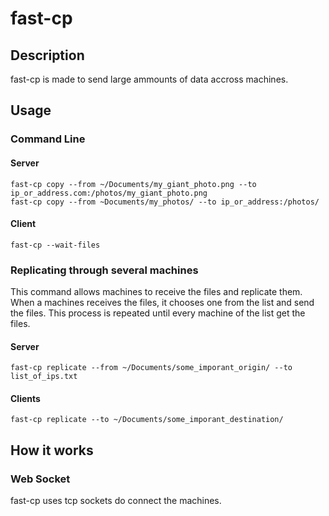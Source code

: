 # fast-cp

## Description

fast-cp is made to send large ammounts of data accross machines.

## Usage

### Command Line

#### Server
```
fast-cp copy --from ~/Documents/my_giant_photo.png --to ip_or_address.com:/photos/my_giant_photo.png
fast-cp copy --from ~Documents/my_photos/ --to ip_or_address:/photos/
```

#### Client

```
fast-cp --wait-files
```
### Replicating through several machines

This command allows machines to receive the files and replicate them. When a machines receives the files, it chooses one from the list and send the files. This process is repeated until every machine of the list get the files.

#### Server
```
fast-cp replicate --from ~/Documents/some_imporant_origin/ --to list_of_ips.txt
```

#### Clients

```
fast-cp replicate --to ~/Documents/some_imporant_destination/
```

## How it works

### Web Socket

fast-cp uses tcp sockets do connect the machines.
